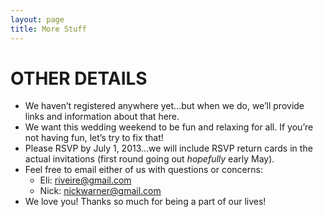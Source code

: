 ```yaml
---
layout: page
title: More Stuff
---
```



# OTHER DETAILS

- We haven’t registered anywhere yet...but when we do, we’ll provide links and information about that here.
- We want this wedding weekend to be fun and relaxing for all. If you’re not having fun, let’s try to fix that!
- Please RSVP by July 1, 2013...we will include RSVP return cards in the actual invitations (first round going out *hopefully* early May).
- Feel free to email either of us with questions or concerns:
  - Eli: riveire@gmail.com
  - Nick: nickwarner@gmail.com
- We love you! Thanks so much for being a part of our lives!
